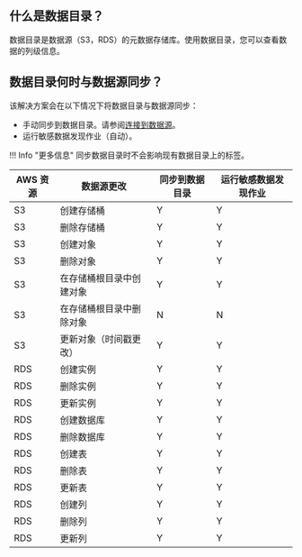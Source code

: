 ## 什么是数据目录？
数据目录是数据源（S3，RDS）的元数据存储库。使用数据目录，您可以查看数据的列级信息。

## 数据目录何时与数据源同步？

该解决方案会在以下情况下将数据目录与数据源同步：
- 手动同步到数据目录。请参阅[连接到数据源](data-catalog-create.md)。
- 运行敏感数据发现作业（自动）。

!!! Info "更多信息"
    同步数据目录时不会影响现有数据目录上的标签。

| AWS 资源 | 数据源更改 | 同步到数据目录 | 运行敏感数据发现作业 |
| --- | --- | --- | --- |
| S3 | 创建存储桶 | Y | Y |
| S3 | 删除存储桶 | Y | Y |
| S3 | 创建对象 | Y | Y |
| S3 | 删除对象 | Y | Y |
| S3 | 在存储桶根目录中创建对象 | Y | Y |
| S3 | 在存储桶根目录中删除对象 | N | N |
| S3 | 更新对象（时间戳更改） | Y | Y |
| RDS | 创建实例 | Y | Y |
| RDS | 删除实例 | Y | Y |
| RDS | 更新实例 | Y | Y| - 刷新连接数据源页面时
| RDS | 创建数据库 | Y | Y |
| RDS | 删除数据库 | Y | Y |
| RDS | 创建表 | Y | Y |
| RDS | 删除表 | Y | Y |
| RDS | 更新表 | Y | Y |
| RDS | 创建列 | Y | Y |
| RDS | 删除列 | Y | Y |
| RDS | 更新列 | Y | Y |
